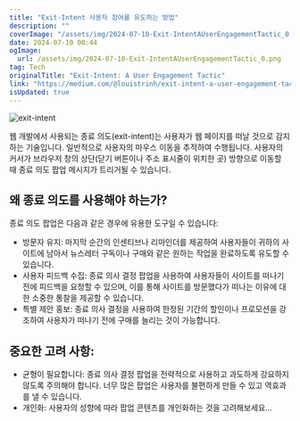 ```yaml
---
title: "Exit-Intent 사용자 참여를 유도하는 방법"
description: ""
coverImage: "/assets/img/2024-07-10-Exit-IntentAUserEngagementTactic_0.png"
date: 2024-07-10 00:44
ogImage:
  url: /assets/img/2024-07-10-Exit-IntentAUserEngagementTactic_0.png
tag: Tech
originalTitle: "Exit-Intent: A User Engagement Tactic"
link: "https://medium.com/@louistrinh/exit-intent-a-user-engagement-tactic-b0639eaf25f2"
isUpdated: true
---
```


![exit-intent](/assets/img/2024-07-10-Exit-IntentAUserEngagementTactic_0.png)

웹 개발에서 사용되는 종료 의도(exit-intent)는 사용자가 웹 페이지를 떠날 것으로 감지하는 기술입니다. 일반적으로 사용자의 마우스 이동을 추적하여 수행됩니다. 사용자의 커서가 브라우저 창의 상단(닫기 버튼이나 주소 표시줄이 위치한 곳) 방향으로 이동할 때 종료 의도 팝업 메시지가 트리거될 수 있습니다.

## 왜 종료 의도를 사용해야 하는가?

종료 의도 팝업은 다음과 같은 경우에 유용한 도구일 수 있습니다:

<!-- cozy-coder - 수평 -->

<ins class="adsbygoogle"
     style="display:block"
     data-ad-client="ca-pub-4877378276818686"
     data-ad-slot="1107185301"
     data-ad-format="auto"
     data-full-width-responsive="true"></ins>

<script>
     (adsbygoogle = window.adsbygoogle || []).push({});
</script>

- 방문자 유지: 마지막 순간의 인센티브나 리마인더를 제공하여 사용자들이 귀하의 사이트에 남아서 뉴스레터 구독이나 구매와 같은 원하는 작업을 완료하도록 유도할 수 있습니다.
- 사용자 피드백 수집: 종료 의사 결정 팝업을 사용하여 사용자들이 사이트를 떠나기 전에 피드백을 요청할 수 있으며, 이를 통해 사이트를 방문했다가 떠나는 이유에 대한 소중한 통찰을 제공할 수 있습니다.
- 특별 제안 홍보: 종료 의사 결정을 사용하여 한정된 기간의 할인이나 프로모션을 강조하여 사용자가 떠나기 전에 구매를 늘리는 것이 가능합니다.

## 중요한 고려 사항:

- 균형이 필요합니다: 종료 의사 결정 팝업을 전략적으로 사용하고 과도하게 강요하지 않도록 주의해야 합니다. 너무 많은 팝업은 사용자를 불편하게 만들 수 있고 역효과를 낼 수 있습니다.
- 개인화: 사용자의 성향에 따라 팝업 콘텐츠를 개인화하는 것을 고려해보세요...

